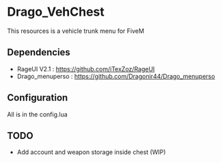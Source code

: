 # Drago_VehChest

This resources is a vehicle trunk menu for FiveM

## Dependencies

- RageUI V2.1 : https://github.com/iTexZoz/RageUI 
- Drago_menuperso : https://github.com/Dragonir44/Drago_menuperso

## Configuration
All is in the config.lua

## TODO
- Add account and weapon storage inside chest (WIP)